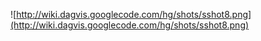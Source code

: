 ![http://wiki.dagvis.googlecode.com/hg/shots/sshot8.png](http://wiki.dagvis.googlecode.com/hg/shots/sshot8.png)